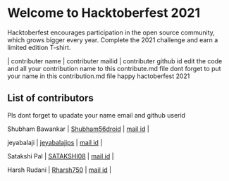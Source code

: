 <h1>Welcome to Hacktoberfest 2021</h1>
<p>Hacktoberfest encourages participation in the open source community, which grows bigger every year. Complete the 2021 challenge and earn a limited edition T-shirt.</p>
| contributer name | contributer mailid | contributer github id
edit the code and  all your contribution name to this contribute.md file
dont forget to put your name in  this contribution.md file
happy hactoberfest 2021
<h2>List of contributors</h2>
<p>Pls dont forget to upadate your name email and github userid</p>
<p>Shubham Bawankar | <a href="https://github.com/Shubham56-droid">Shubham56droid</a>  | <a href="shubhambawankar735@gmail.com">mail id</a> |</p>
<p>jeyabalaji | <a href="https://https://github.com/jaibalajiui?tab=repositories">jeyabalajips</a>  | <a href="jeyabalajijbp@gmail.com">mail id</a> |</p>
<p>Satakshi Pal | <a href="https://github.com/SATAKSHI08">SATAKSHI08</a>  | <a href="satakshi.pal.civ19@itbhu.ac.in">mail id</a> |</p>
<p>Harsh Rudani | <a href="https://github.com/Rharsh750">Rharsh750</a>  | <a href="rudaniharsh7@gmail.com">mail id</a> |</p>

